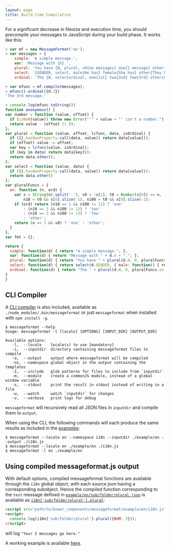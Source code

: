 ```yaml
---
layout: page
title: Build-time Compilation
---
```


For a significant decrease in filesize and execution time, you should precompile your messages to JavaScript during your build phase. It works like this:

```js
> var mf = new MessageFormat('en');
> var messages = {
    simple: 'A simple message.',
    var: 'Message with {X}.',
    plural: 'You have {N, plural, =0{no messages} one{1 message} other{# messages}}.',
    select: '{GENDER, select, male{He has} female{She has} other{They have}} sent you a message.',
    ordinal: 'The {N, selectordinal, one{1st} two{2nd} few{3rd} other{#th}} message.' };

> var mfunc = mf.compile(messages);
> mfunc().ordinal({N:3})
'The 3rd message.'

> console.log(mfunc.toString())
function anonymous() {
var number = function (value, offset) {
  if (isNaN(value)) throw new Error("'" + value + "' isn't a number.");
  return value - (offset || 0);
};
var plural = function (value, offset, lcfunc, data, isOrdinal) {
  if ({}.hasOwnProperty.call(data, value)) return data[value]();
  if (offset) value -= offset;
  var key = lcfunc(value, isOrdinal);
  if (key in data) return data[key]();
  return data.other();
};
var select = function (value, data) {
  if ({}.hasOwnProperty.call(data, value)) return data[value]();
  return data.other()
};
var pluralFuncs = {
  en: function (n, ord) {
    var s = String(n).split('.'), v0 = !s[1], t0 = Number(s[0]) == n,
        n10 = t0 && s[0].slice(-1), n100 = t0 && s[0].slice(-2);
    if (ord) return (n10 == 1 && n100 != 11) ? 'one'
        : (n10 == 2 && n100 != 12) ? 'two'
        : (n10 == 3 && n100 != 13) ? 'few'
        : 'other';
    return (n == 1 && v0) ? 'one' : 'other';
  }
};
var fmt = {};

return {
  simple: function(d) { return "A simple message."; },
  var: function(d) { return "Message with " + d.X + "."; },
  plural: function(d) { return "You have " + plural(d.N, 0, pluralFuncs.en, { 0: function() { return "no messages";}, one: function() { return "1 message";}, other: function() { return number(d.N) + " messages";} }) + "."; },
  select: function(d) { return select(d.GENDER, { male: function() { return "He has";}, female: function() { return "She has";}, other: function() { return "They have";} }) + " sent you a message."; },
  ordinal: function(d) { return "The " + plural(d.N, 0, pluralFuncs.en, { one: function() { return "1st";}, two: function() { return "2nd";}, few: function() { return "3rd";}, other: function() { return number(d.N) + "th";} }, 1) + " message."; }
}
}
```


## CLI Compiler

A [CLI compiler](https://github.com/SlexAxton/messageformat.js/tree/master/bin/messageformat.js) is also included, available as `./node_modules/.bin/messageformat` or just `messageformat` when installed with `npm install -g`.

```
$ messageformat --help
Usage: messageformat -l [locale] [OPTIONS] [INPUT_DIR] [OUTPUT_DIR]

Available options:
   -l,	--locale	locale(s) to use [mandatory]
   -i,	--inputdir	directory containing messageformat files to compile
   -o,	--output	output where messageformat will be compiled
   -ns,	--namespace	global object in the output containing the templates
   -I,	--include	glob patterns for files to include from `inputdir`
   -m,	--module	create a commonJS module, instead of a global window variable
   -s,	--stdout	print the result in stdout instead of writing in a file
   -w,	--watch  	watch `inputdir` for changes
   -v,	--verbose	print logs for debug
```

`messageformat` will recursively read all JSON files in `inputdir` and compile them to `output`.

When using the CLI, the following commands will each produce the same results as included in the [examples](https://github.com/SlexAxton/messageformat.js/tree/master/example/en):

```
$ messageformat --locale en --namespace i18n --inputdir ./example/en --output ./i18n.js
$ messageformat --locale en ./example/en ./i18n.js
$ messageformat -l en ./example/en
```


## Using compiled messageformat.js output

With default options, compiled messageformat functions are available through the `i18n` global object, with each source json having a corresponding subobject. Hence the compiled function corresponding to the `test` message defined in [`example/en/sub/folder/plural.json`](https://github.com/SlexAxton/messageformat.js/tree/master/example/en/sub/folder/plural.json) is available as [`i18n['sub/folder/plural'].plural`](https://github.com/SlexAxton/messageformat.js/tree/master/example/en/i18n.js):

```html
<script src="path/to/bower_components/messageformat/example/en/i18n.js"></script>
<script>
  console.log(i18n['sub/folder/plural'].plural({NUM: 3}));
</script>
```
will log `"Your 3 messages go here."`

A working example is available [here](https://github.com/SlexAxton/messageformat.js/tree/master/example).
